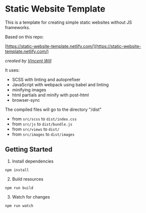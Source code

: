 # Static Website Template

This is a template for creating simple static websites without JS frameworks.

Based on this repo:

[https://static-website-template.netlify.com/](https://static-website-template.netlify.com/)

_created by [Vincent Will](https://wweb.dev/)_

It uses:

- SCSS with linting and autoprefixer
- JavaScript with webpack using babel and linting
- minifying images
- html partials and minify with post-html
- browser-sync

The compiled files will go to the directory "/dist"

- from `src/scss` to `dist/index.css`
- from `src/js` to `dist/bundle.js`
- from `src/views` to `dist/`
- from `src/images` to `dist/images`

## Getting Started

1. Install dependencies

```
npm install
```

2. Build resources

```
npm run build
```

3. Watch for changes

```
npm run watch
```
